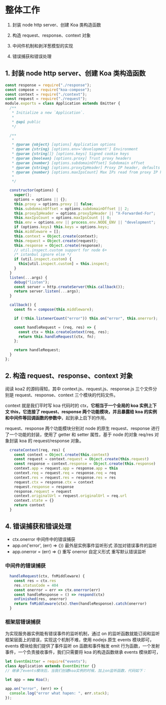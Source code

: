 # 整体工作

1. 封装 node http server、创建 Koa 类构造函数

2. 构造 request、response、context 对象

3. 中间件机制和剥洋葱模型的实现

4. 错误捕获和错误处理

## 1. 封装 node http server、创建 Koa 类构造函数

```js
const response = require("./response");
const compose = require("koa-compose");
const context = require("./context");
const request = require("./request");
module.exports = class Application extends Emitter {
  /**
   * Initialize a new `Application`.
   *
   * @api public
   */

  /**
   *
   * @param {object} [options] Application options
   * @param {string} [options.env='development'] Environment
   * @param {string[]} [options.keys] Signed cookie keys
   * @param {boolean} [options.proxy] Trust proxy headers
   * @param {number} [options.subdomainOffset] Subdomain offset
   * @param {string} [options.proxyIpHeader] Proxy IP header, defaults to X-Forwarded-For
   * @param {number} [options.maxIpsCount] Max IPs read from proxy IP header, default to 0 (means infinity)
   *
   */

  constructor(options) {
    super();
    options = options || {};
    this.proxy = options.proxy || false;
    this.subdomainOffset = options.subdomainOffset || 2;
    this.proxyIpHeader = options.proxyIpHeader || "X-Forwarded-For";
    this.maxIpsCount = options.maxIpsCount || 0;
    this.env = options.env || process.env.NODE_ENV || "development";
    if (options.keys) this.keys = options.keys;
    this.middleware = [];
    this.context = Object.create(context);
    this.request = Object.create(request);
    this.response = Object.create(response);
    // util.inspect.custom support for node 6+
    /* istanbul ignore else */
    if (util.inspect.custom) {
      this[util.inspect.custom] = this.inspect;
    }
  }
  listen(...args) {
    debug("listen");
    const server = http.createServer(this.callback());
    return server.listen(...args);
  }

  callback() {
    const fn = compose(this.middleware);

    if (!this.listenerCount("error")) this.on("error", this.onerror);

    const handleRequest = (req, res) => {
      const ctx = this.createContext(req, res);
      return this.handleRequest(ctx, fn);
    };

    return handleRequest;
  }
};
```

## 2. 构造 request、response、context 对象

阅读 koa2 的源码得知，其中 context.js、request.js、response.js 三个文件分别是 request、response、context 三个模块的代码文件。

context 就是我们平时写 koa 代码时的 ctx，**它相当于一个全局的 koa 实例上下文 this，它连接了 request、response 两个功能模块，并且暴露给 koa 的实例和中间件等回调函数的参数中**，起到承上启下的作用。

request、response 两个功能模块分别对 node 的原生 request、response 进行了一个功能的封装，使用了 getter 和 setter 属性，基于 node 的对象 req/res 对象封装 koa 的 request/response 对象。

```js
  createContext(req, res) {
    const context = Object.create(this.context)
    const request = context.request = Object.create(this.request)
    const response = context.response = Object.create(this.response)
    context.app = request.app = response.app = this
    context.req = request.req = response.req = req
    context.res = request.res = response.res = res
    request.ctx = response.ctx = context
    request.response = response
    response.request = request
    context.originalUrl = request.originalUrl = req.url
    context.state = {}
    return context
  }
```

## 4. 错误捕获和错误处理

- ctx.onerror 中间件中的错误捕获
- app.on('error', (err) => {}) 最外层实例事件监听形式
  添加对错误事件的监听
- app.onerror = (err) => {} 重写 onerror 自定义形式
  重写默认错误监听

### 中间件的错误捕获

```js
  handleRequest(ctx, fnMiddleware) {
    const res = ctx.res
    res.statusCode = 404
    const onerror = err => ctx.onerror(err)
    const handleResponse = () => respond(ctx)
    onFinished(res, onerror)
    return fnMiddleware(ctx).then(handleResponse).catch(onerror)
  }
```

### 框架层错误捕获

为实现服务器实例能有错误事件的监听机制，通过 on 的监听函数就能订阅和监听框架层面上的错误，实现这个机制不难，使用 nodejs 原生 events 模块即可，events 模块给我们提供了事件监听 on 函数和事件触发 emit 行为函数，一个发射事件，一个负责接收事件，我们只需要将 koa 的构造函数继承 events 模块即可，

```js
let EventEmitter = require("events");
class Application extends EventEmitter {}
// 继承了events模块后，当我们创建koa实例的时候，加上on监听函数，代码如下：

let app = new Koa();

app.on("error", (err) => {
  console.log("error what hapen: ", err.stack);
});
```
